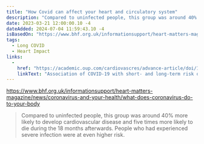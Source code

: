 ```yaml
---
title: "How Covid can affect your heart and circulatory system"
description: "Compared to uninfected people, this group was around 40% more likely to develop cardiovascular disease and five times more likely to die during the 18 months afterwards. People who had experienced severe infection were at even higher risk."
date: 2023-03-21 12:00:00.10 -4
dateAdded: 2024-07-04 11:59:43.10 -4
isBasedOn: "https://www.bhf.org.uk/informationsupport/heart-matters-magazine/news/coronavirus-and-your-health/what-does-coronavirus-do-to-your-body"
tags:
  - Long COVID
  - Heart Impact
links:
  -
    href: "https://academic.oup.com/cardiovascres/advance-article/doi/10.1093/cvr/cvac195/6987834?login=false"
    linkText: "Association of COVID-19 with short- and long-term risk of cardiovascular disease and mortality: a prospective cohort in UK Biobank"
---
```


https://www.bhf.org.uk/informationsupport/heart-matters-magazine/news/coronavirus-and-your-health/what-does-coronavirus-do-to-your-body

> Compared to uninfected people, this group was around 40% more likely to develop cardiovascular disease and five times more likely to die during the 18 months afterwards. People who had experienced severe infection were at even higher risk.
